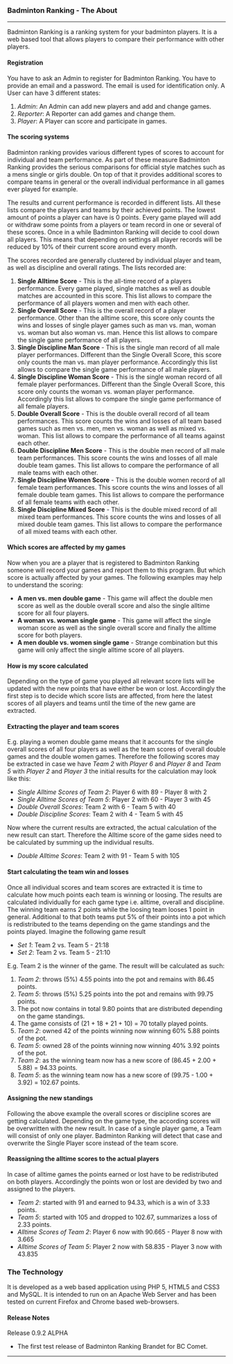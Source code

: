 ### Badminton Ranking - The About
------

Badminton Ranking is a ranking system for your badminton players. It is a web based 
tool that allows players to compare their performance with other players.

#### Registration

You have to ask an Admin to register for Badminton Ranking. You have to provide an 
email and a password. The email is used for identification only. A User can have 3 
different states:

1. *Admin*: An Admin can add new players and add and change games.
2. *Reporter*: A Reporter can add games and change them.
3. *Player*: A Player can score and participate in games.

#### The scoring systems

Badminton ranking provides various different types of scores to account for individual 
and team performance. As part of these measure Badminton Ranking provides the serious 
comparisons for official style matches such as a mens single or girls double. On top 
of that it provides additional scores to compare teams in general or the overall individual 
performance in all games ever played for example. 

The results and current performance is recorded in different lists. All these lists 
compare the players and teams by their achieved points. The lowest amount of points 
a player can have is 0 points. Every game played will add or withdraw some points from 
a players or team record in one or several of these scores. Once in a while Badminton 
Ranking will decide to cool down all players. This means that depending on settings 
all player records will be reduced by 10% of their current score around every month.

The scores recorded are generally clustered by individual player and team, as well as 
discipline and overall ratings. The lists recorded are:

1. **Single Alltime Score** - This is the all-time record of a players performance. 
  Every game played, single matches as well as double matches are accounted in this 
  score. This list allows to compare the performance of all players women and men with 
  each other.
2. **Single Overall Score** - This is the overall record of a player performance. 
  Other than the alltime score, this score only counts the wins and losses of single 
  player games such as man vs. man, woman vs. woman but also woman vs. man. Hence this 
  list allows to compare the single game performance of all players.
3. **Single Discipline Man Score** - This is the single man record of all male player performances. 
  Different than the Single Overall Score, this score only counts the man vs. man player 
  performance. Accordingly this list allows to compare the single game performance 
  of all male players.
4. **Single Discipline Woman Score** - This is the single woman record of all female player performances. 
  Different than the Single Overall Score, this score only counts the woman vs. woman player 
  performance. Accordingly this list allows to compare the single game performance 
  of all female players. 
1. **Double Overall Score** - This is the double overall record of all team performances.
  This score counts the wins and losses of all team based games such as men vs. men, 
  men vs. woman as well as mixed vs. woman. This list allows to compare the performance 
  of all teams against each other.
1. **Double Discipline Men Score** - This is the double men record of all male team performances.
  This score counts the wins and losses of all male double team games. This list allows to compare the performance 
  of all male teams with each other.
1. **Single Discipline Women Score** - This is the double women record of all female team performances.
  This score counts the wins and losses of all female double team games. This list allows to compare the performance 
  of all female teams with each other.
1. **Single Discipline Mixed Score** - This is the double mixed record of all mixed team performances.
  This score counts the wins and losses of all mixed double team games. This list allows to compare the performance 
  of all mixed teams with each other.  

#### Which scores are affected by my games

Now when you are a player that is registered to Badminton Ranking someone will record 
your games and report them to this program. But which score is actually affected by 
your games. The following examples may help to understand the scoring:

- **A men vs. men double game** - This game will affect the double men score as well 
  as the double overall score and also the single alltime score for all four players.
- **A woman vs. woman single game** - This game will affect the single woman score 
  as well as the single overall score and finally the alltime score for both players.
- **A men double vs. women single game** - Strange combination but this game will only 
  affect the single alltime score of all players.

#### How is my score calculated

Depending on the type of game you played all relevant score lists will be updated with 
the new points that have either be won or lost. Accordingly the first step is to decide 
which score lists are affected, from here the latest scores of all players and teams 
until the time of the new game are extracted.

#### Extracting the player and team scores

E.g. playing a women double game means that it accounts for the single overall scores 
of all four players as well as the team scores of overall double games and the double 
women games. Therefore the following scores may be extracted in case we have *Team 2* 
with *Player 6* and *Player 8* and *Team 5* with *Player 2* and *Player 3* the initial 
results for the calculation may look like this:

- *Single Alltime Scores of Team 2*: Player 6 with 89 - Player 8 with 2 
- *Single Alltime Scores of Team 5*: Player 2 with 60 - Player 3 with 45
- *Double Overall Scores*: Team 2 with 6 - Team 5 with 40
- *Double Discipline Scores*: Team 2 with 4 - Team 5 with 45

Now where the current results are extracted, the actual calculation of the new result 
can start. Therefore the Alltime score of the game sides need to be calculated by summing 
up the individual results.

- *Double Alltime Scores*: Team 2 with 91 - Team 5 with 105

#### Start calculating the team win and losses

Once all individual scores and team scores are extracted it is time to calculate how 
much points each team is winning or loosing. The results are calculated 
individually for each game type i.e. alltime, overall and discipline. The winning team 
earns 2 points while the loosing team looses 1 point in general. Additional to that 
both teams put 5% of their points into a pot which is redistributed to the teams depending 
on the game standings and the points played. Imagine the following game result

- *Set 1*: Team 2 vs. Team 5 - 21:18
- *Set 2*: Team 2 vs. Team 5 - 21:10

E.g. Team 2 is the winner of the game. The result will be calculated as such:

1. *Team 2*: throws (5%) 4.55 points into the pot and remains with 86.45 points.
2. *Team 5*: throws (5%) 5.25 points into the pot and remains with 99.75 points.
3. The pot now contains in total 9.80 points that are distributed depending on the 
   game standings.
4. The game consists of (21 + 18 + 21 + 10) = 70 totally played points.
5. *Team 2*: owned 42 of the points winning now winning 60% 5.88 points of the pot.
6. *Team 5*: owned 28 of the points winning now winning 40% 3.92 points of the pot.
7. *Team 2*: as the winning team now has a new score of (86.45 + 2.00 + 5.88) = 94.33 
  points.   
8. *Team 5*: as the winning team now has a new score of (99.75 - 1.00 + 3.92) = 102.67 
  points.   

#### Assigning the new standings

Following the above example the overall scores or discipline scores are getting calculated. 
Depending on the game type, the according scores will be overwritten with the new result. 
In case of a single player game, a Team will consist of only one player. Badminton 
Ranking will detect that case and overwrite the Single Player score instead of the 
team score.

#### Reassigning the alltime scores to the actual players

In case of alltime games the points earned or lost have to be redistributed on both 
players. Accordingly the points won or lost are devided by two and assigned to the 
players. 

- *Team 2*: started with 91 and earned to 94.33, which is a win of 3.33 points.
- *Team 5*: started with 105 and dropped to 102.67, summarizes a loss of 2.33 points. 
- *Alltime Scores of Team 2*: Player 6 now with 90.665 - Player 8 now with 3.665 
- *Alltime Scores of Team 5*: Player 2 now with 58.835 - Player 3 now with 43.835

### The Technology

It is developed as a web based application using PHP 5, HTML5 and CSS3 and MySQL. It is intended 
to run on an Apache Web Server and has been tested on current Firefox and Chrome based 
web-browsers.

#### Release Notes

Release 0.9.2 ALPHA

- The first test release of Badminton Ranking Brandet for BC Comet.

-----

	